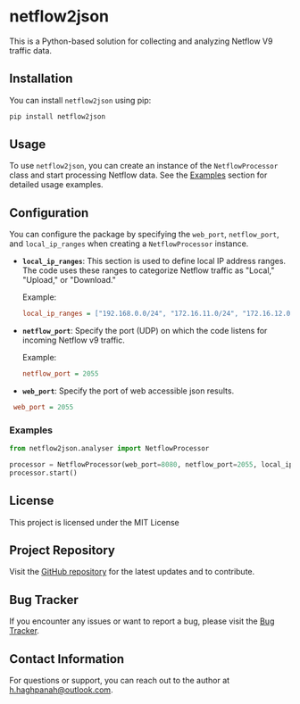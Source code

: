 # netflow2json

This is a Python-based solution for collecting and analyzing Netflow V9 traffic data.

## Installation

You can install `netflow2json` using pip:

```bash
pip install netflow2json
```

## Usage

To use `netflow2json`, you can create an instance of the `NetflowProcessor` class and start processing Netflow data. See the [Examples](#examples) section for detailed usage examples.


## Configuration

You can configure the package by specifying the `web_port`, `netflow_port`, and `local_ip_ranges` when creating a `NetflowProcessor` instance.


- **`local_ip_ranges`**: This section is used to define local IP address ranges. The code uses these ranges to categorize Netflow traffic as "Local," "Upload," or "Download."

  Example:

  ```ini
  local_ip_ranges = ["192.168.0.0/24", "172.16.11.0/24", "172.16.12.0/24", "172.16.13.0/24", "172.16.14.0/24", "172.16.16.0/24"]
  ```

- **`netflow_port`**: Specify the port (UDP) on which the code listens for incoming Netflow v9 traffic.

  Example:

  ```ini
  netflow_port = 2055
  ```

- **`web_port`**: Specify the port of web accessible json results.

 ```ini
  web_port = 2055
  ```


### Examples

```python
from netflow2json.analyser import NetflowProcessor

processor = NetflowProcessor(web_port=8080, netflow_port=2055, local_ip_ranges=['172.16.11.0/24','172.16.12.0/24','172.16.13.0/24','172.16.14.0/24','192.168.0.0/24','192.168.1.0/24'])
processor.start()
```

## License

This project is licensed under the MIT License

## Project Repository

Visit the [GitHub repository](https://github.com/h-haghpanah/Netflow_V9_Traffic_Analysis) for the latest updates and to contribute.

## Bug Tracker

If you encounter any issues or want to report a bug, please visit the [Bug Tracker](https://github.com/h-haghpanah/Netflow_V9_Traffic_Analysis/issues).

## Contact Information

For questions or support, you can reach out to the author at h.haghpanah@outlook.com.
```
